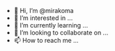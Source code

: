 - 👋 Hi, I’m @mirakoma
- 👀 I’m interested in ...
- 🌱 I’m currently learning ...
- 💞️ I’m looking to collaborate on ...
- 📫 How to reach me ...

<!---
mirakoma/mirakoma is a ✨ special ✨ repository because its `README.md` (this file) appears on your GitHub profile.
You can click the Preview link to take a look at your changes.
--->
